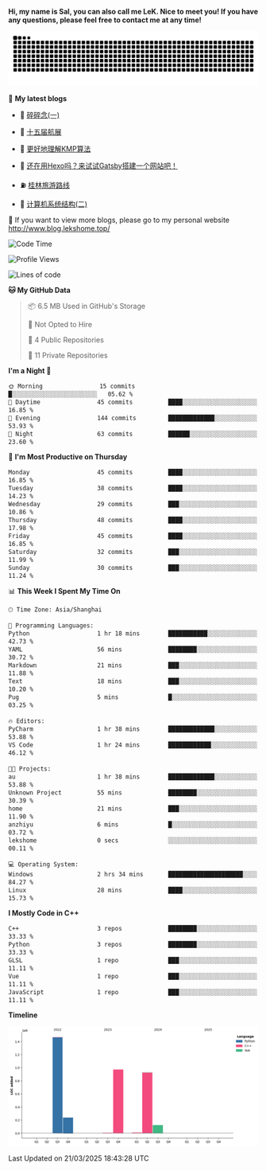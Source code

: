 **Hi, my name is Sal, you can also call me LeK. Nice to meet you! If you have any questions, please feel free to contact me at any time!**

![snake](https://raw.githubusercontent.com/LeKZzzz/LeKZzzz/output/github-contribution-grid-snake.svg)


👀 **My latest blogs**
<!-- BLOG-POST-LIST:START -->
- 🫣 [碎碎念&lpar;一&rpar;](http://www.blog.lekshome.top/2025/02/01/sui-sui-nian-yi/) 

- 🧐 [十五届航展](http://www.blog.lekshome.top/2024/11/14/shi-wu-jie-hang-zhan/) 

- 🤖 [更好地理解KMP算法](http://www.blog.lekshome.top/2024/11/10/geng-hao-di-li-jie-kmp-suan-fa/) 

- 📝 [还在用Hexo吗？来试试Gatsby搭建一个网站吧！](http://www.blog.lekshome.top/2024/08/20/shi-yong-gatsby-da-jian-ge-ren-wang-zhan/) 

- ⛽️ [桂林旅游路线](http://www.blog.lekshome.top/2024/04/28/gui-lin-lu-you-lu-xian/) 

- 🦣 [计算机系统结构&lpar;二&rpar;](http://www.blog.lekshome.top/2024/04/21/ji-suan-ji-xi-tong-jie-gou-er/) 
<!-- BLOG-POST-LIST:END -->

🥰 If you want to view more blogs, please go to my personal website http://www.blog.lekshome.top/


<!--START_SECTION:waka-->
![Code Time](http://img.shields.io/badge/Code%20Time-467%20hrs%2041%20mins-blue)

![Profile Views](http://img.shields.io/badge/Profile%20Views-0-blue)

![Lines of code](https://img.shields.io/badge/From%20Hello%20World%20I%27ve%20Written-3.7%20million%20lines%20of%20code-blue)

**🐱 My GitHub Data** 

> 📦 6.5 MB Used in GitHub's Storage 
 > 
> 🚫 Not Opted to Hire
 > 
> 📜 4 Public Repositories 
 > 
> 🔑 11 Private Repositories 
 > 
**I'm a Night 🦉** 

```text
🌞 Morning                15 commits          █░░░░░░░░░░░░░░░░░░░░░░░░   05.62 % 
🌆 Daytime                45 commits          ████░░░░░░░░░░░░░░░░░░░░░   16.85 % 
🌃 Evening                144 commits         █████████████░░░░░░░░░░░░   53.93 % 
🌙 Night                  63 commits          ██████░░░░░░░░░░░░░░░░░░░   23.60 % 
```
📅 **I'm Most Productive on Thursday** 

```text
Monday                   45 commits          ████░░░░░░░░░░░░░░░░░░░░░   16.85 % 
Tuesday                  38 commits          ████░░░░░░░░░░░░░░░░░░░░░   14.23 % 
Wednesday                29 commits          ███░░░░░░░░░░░░░░░░░░░░░░   10.86 % 
Thursday                 48 commits          ████░░░░░░░░░░░░░░░░░░░░░   17.98 % 
Friday                   45 commits          ████░░░░░░░░░░░░░░░░░░░░░   16.85 % 
Saturday                 32 commits          ███░░░░░░░░░░░░░░░░░░░░░░   11.99 % 
Sunday                   30 commits          ███░░░░░░░░░░░░░░░░░░░░░░   11.24 % 
```


📊 **This Week I Spent My Time On** 

```text
🕑︎ Time Zone: Asia/Shanghai

💬 Programming Languages: 
Python                   1 hr 18 mins        ███████████░░░░░░░░░░░░░░   42.73 % 
YAML                     56 mins             ████████░░░░░░░░░░░░░░░░░   30.72 % 
Markdown                 21 mins             ███░░░░░░░░░░░░░░░░░░░░░░   11.88 % 
Text                     18 mins             ███░░░░░░░░░░░░░░░░░░░░░░   10.20 % 
Pug                      5 mins              █░░░░░░░░░░░░░░░░░░░░░░░░   03.25 % 

🔥 Editors: 
PyCharm                  1 hr 38 mins        █████████████░░░░░░░░░░░░   53.88 % 
VS Code                  1 hr 24 mins        ████████████░░░░░░░░░░░░░   46.12 % 

🐱‍💻 Projects: 
au                       1 hr 38 mins        █████████████░░░░░░░░░░░░   53.88 % 
Unknown Project          55 mins             ████████░░░░░░░░░░░░░░░░░   30.39 % 
home                     21 mins             ███░░░░░░░░░░░░░░░░░░░░░░   11.90 % 
anzhiyu                  6 mins              █░░░░░░░░░░░░░░░░░░░░░░░░   03.72 % 
lekshome                 0 secs              ░░░░░░░░░░░░░░░░░░░░░░░░░   00.11 % 

💻 Operating System: 
Windows                  2 hrs 34 mins       █████████████████████░░░░   84.27 % 
Linux                    28 mins             ████░░░░░░░░░░░░░░░░░░░░░   15.73 % 
```

**I Mostly Code in C++** 

```text
C++                      3 repos             ████████░░░░░░░░░░░░░░░░░   33.33 % 
Python                   3 repos             ████████░░░░░░░░░░░░░░░░░   33.33 % 
GLSL                     1 repo              ███░░░░░░░░░░░░░░░░░░░░░░   11.11 % 
Vue                      1 repo              ███░░░░░░░░░░░░░░░░░░░░░░   11.11 % 
JavaScript               1 repo              ███░░░░░░░░░░░░░░░░░░░░░░   11.11 % 
```



**Timeline**

![Lines of Code chart](https://raw.githubusercontent.com/LeKZzzz/LeKZzzz/master/assets/bar_graph.png)


 Last Updated on 21/03/2025 18:43:28 UTC
<!--END_SECTION:waka-->
